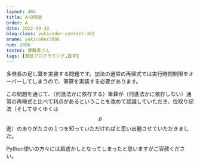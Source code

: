 ```yaml
---
layout: 404
title: A+B問題
order: A
date: 2022-09-30
blog-class: yukicoder-contest-362
aname: yukicoder2086
num: 2086
tester: 遭難者さん
tags: [競技プログラミング,数学]
---
```


多倍長の足し算を実装する問題です。加法の通常の再帰式では実行時間制限をオーバーしてしまうので、筆算を実装する必要があります。

この問題を通じて、（何進法かに依存する）筆算が（何進法かに依存しない）通常の再帰式と比べて利点があるということを改めて認識していただき、位取り記法（そしてゆくゆくは$$p$$進）のありがたさの１つを知っていただければと思い出題させていただきました。

Python使いの方々には肩透かしとなってしまったと思いますがご容赦ください。

